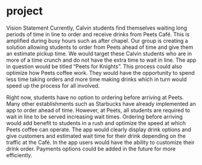 # project

Vision Statement
Currently, Calvin students find themselves waiting long periods of time in line to order and receive drinks from Peets Café. This is amplified during busy hours such as after chapel. Our group is creating a solution allowing students to order from Peets ahead of time and give them an estimate pickup time. We would target these Calvin students who are in more of a time crunch and do not have the extra time to wait in line. The app in question would be titled “Peets for Knights”. This process could also optimize how Peets coffee work. They would have the opportunity to spend less time taking orders and more time making drinks which in turn would speed up the process for all involved. 

Right now, students have no option to ordering before arriving at Peets. Many other establishments such as Starbucks have already implemented an app to order ahead of time. However, at Peets, all students are required to wait in line to be served increasing wait times. Ordering before arriving would add benefit to students in a rush and optimize the speed at which Peets coffee can operate. The app would clearly display drink options and give customers and estimated wait time for their drink depending on the traffic at the Café. In the app users would have the ability to customize their drink order. Payments options could be added in the future for more efficiently. 
